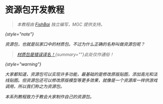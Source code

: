 # 资源包开发教程

<primary-label ref="dev"/>

<secondary-label ref="wip"/>

<secondary-label ref="jeDoc"/>
<secondary-label ref="resourceDoc"/>

<var name="topic" value="资源包编写的实际教程"/>
<var name="goal" value="仅想对资源包有大致的了解"/>
<var name="target_name" value=""/>
<var name="target_topic" value="resourcepackBasic.md"/>
<var name="target_description" value=""/>
<include from="uniforms.md" element-id="h_note_readingTips"/>

> 本教程由 [FishBai](https://github.com/yubaibaifish) 独立编写，MGC 提供支持。
>
{style="note"}

资源包，也就是玩家口中的材质包。不过为什么正确的名称叫做资源包呢？

> [材质包是错误译名！](resourcepackBasic.md){summary=""}此处仅作通俗！
>
{style="warning"}

大家都知道，资源包可以实现许多功能，最基础的是修改原版贴图，添加高光和法线贴图。但资源包还可以修改原版模型等更多效果，就像是一个资源库一样供游戏调用，所以我们称之为资源包。

本系列教程致力于教会大家制作自己的资源包。
